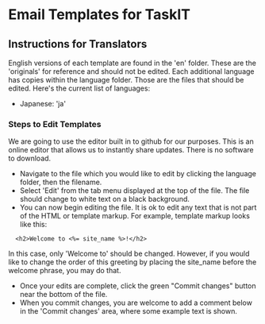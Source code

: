# Email Templates for TaskIT

## Instructions for Translators

English versions of each template are found in the 'en' folder. These are the 'originals' for reference and should not be edited. Each additional language has copies within the language folder. Those are the files that should be edited. Here's the current list of languages:

* Japanese: 'ja'

### Steps to Edit Templates

We are going to use the editor built in to github for our purposes. This is an online editor that allows us to instantly share updates. There is no software to download.

* Navigate to the file which you would like to edit by clicking the language folder, then the filename.
* Select 'Edit' from the tab menu displayed at the top of the file. The file should change to white text on a black background.
* You can now begin editing the file. It is ok to edit any text that is not part of the HTML or template markup. For example, template markup looks like this:

````erb
  <h2>Welcome to <%= site_name %>!</h2>
````

  In this case, only 'Welcome to' should be changed. However, if you would like to change the order of this greeting by placing the site_name before the welcome phrase, you may do that.

* Once your edits are complete, click the green "Commit changes" button near the bottom of the file.
* When you commit changes, you are welcome to add a comment below in the 'Commit changes' area, where some example text is shown.
